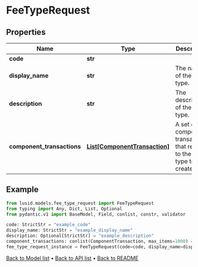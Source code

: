 # FeeTypeRequest

## Properties
Name | Type | Description | Notes
------------ | ------------- | ------------- | -------------
**code** | **str** |  | 
**display_name** | **str** | The name of the fee type. | 
**description** | **str** | The description of the fee type. | [optional] 
**component_transactions** | [**List[ComponentTransaction]**](ComponentTransaction.md) | A set of component transactions that relate to the fee type to be created. | 
## Example

```python
from lusid.models.fee_type_request import FeeTypeRequest
from typing import Any, Dict, List, Optional
from pydantic.v1 import BaseModel, Field, conlist, constr, validator

code: StrictStr = "example_code"
display_name: StrictStr = "example_display_name"
description: Optional[StrictStr] = "example_description"
component_transactions: conlist(ComponentTransaction, max_items=1000) = Field(..., alias="componentTransactions", description="A set of component transactions that relate to the fee type to be created.")
fee_type_request_instance = FeeTypeRequest(code=code, display_name=display_name, description=description, component_transactions=component_transactions)

```

[Back to Model list](../README.md#documentation-for-models) &#8226; [Back to API list](../README.md#documentation-for-api-endpoints) &#8226; [Back to README](../README.md)

